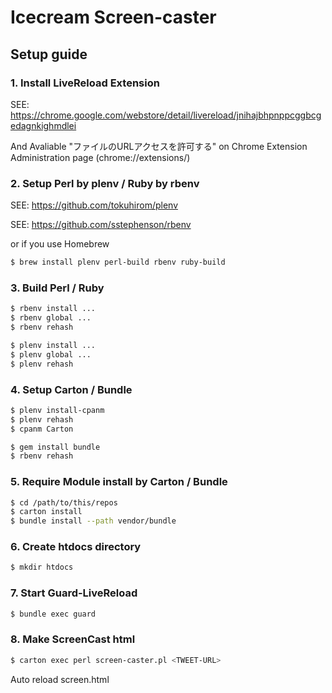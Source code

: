 # Icecream Screen-caster

## Setup guide

### 1. Install LiveReload Extension

SEE: https://chrome.google.com/webstore/detail/livereload/jnihajbhpnppcggbcgedagnkighmdlei

And Avaliable "ファイルのURLアクセスを許可する" on Chrome Extension Administration page (chrome://extensions/)

### 2. Setup Perl by plenv / Ruby by rbenv

SEE: https://github.com/tokuhirom/plenv

SEE: https://github.com/sstephenson/rbenv

or if you use Homebrew

```bash
$ brew install plenv perl-build rbenv ruby-build
```

### 3. Build Perl / Ruby

```bash
$ rbenv install ...
$ rbenv global ...
$ rbenv rehash

$ plenv install ...
$ plenv global ...
$ plenv rehash
```

### 4. Setup Carton / Bundle

```bash
$ plenv install-cpanm
$ plenv rehash
$ cpanm Carton

$ gem install bundle
$ rbenv rehash
```

### 5. Require Module install by Carton / Bundle

```bash
$ cd /path/to/this/repos
$ carton install
$ bundle install --path vendor/bundle
```

### 6. Create htdocs directory

```bash
$ mkdir htdocs
```

### 7. Start Guard-LiveReload

```bash
$ bundle exec guard
```

### 8. Make ScreenCast html

```bash
$ carton exec perl screen-caster.pl <TWEET-URL>
```

Auto reload screen.html
